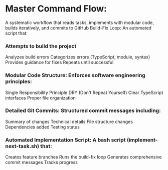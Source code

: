 # Master Command Flow: 
A systematic workflow that reads tasks, implements with modular code, builds iteratively, and commits to GitHub
Build-Fix Loop: An automated script that:

### Attempts to build the project
Analyzes build errors
Categorizes errors (TypeScript, module, syntax)
Provides guidance for fixes
Repeats until successful


### Modular Code Structure: Enforces software engineering principles:

Single Responsibility Principle
DRY (Don't Repeat Yourself)
Clear TypeScript interfaces
Proper file organization


### Detailed Git Commits: Structured commit messages including:

Summary of changes
Technical details
File structure changes
Dependencies added
Testing status


### Automated Implementation Script: A bash script (implement-next-task.sh) that:

Creates feature branches
Runs the build-fix loop
Generates comprehensive commit messages
Tracks progress